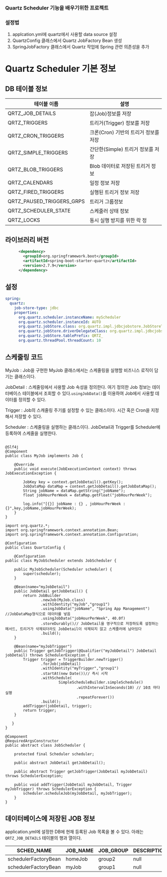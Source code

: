 ### Quartz Scheduler 기능을 배우기위한 프로젝트
### 설정법
1. applcation.yml에 quartz에서 사용할 data source 설정
2. QuartzConfig 클래스에서 Quartz JobFactory Bean 생성
3. SpringJobFactory 클래스에서 Quartz 작업에 Spring 관련 의존성을 추가
# Quartz Scheduler 기본 정보

## DB 테이블 정보

| 테이블 이름 | 설명 |
| --- | --- |
| QRTZ_JOB_DETAILS | 잡(Job)정보를 저장 |
| QRTZ_TRIGGERS | 트리거(Trigger) 정보를 저장 |
| QRTZ_CRON_TRIGGERS | 크론(Cron) 기반의 트리거 정보를 저장 |
| QRTZ_SIMPLE_TRIGGERS | 간단한(Simple) 트리거 정보를 저장 |
| QRTZ_BLOB_TRIGGERS | Blob 데이터로 저장된 트리거 정보 |
| QRTZ_CALENDARS | 일정 정보 저장 |
| QRTZ_FIRED_TRIGGERS | 실행된 트리거 정보 저장 |
| QRTZ_PAUSED_TRIGGERS_GRPS | 트리거 그룹정보 |
| QRTZ_SCHEDULER_STATE | 스케줄러 상태 정보 |
| QRTZ_LOCKS | 동시 실행 방지를 위한 락 정 |

## 라이브러리 버전

```xml
      <dependency>
        <groupId>org.springframework.boot</groupId>
        <artifactId>spring-boot-starter-quartz</artifactId>
        <version>2.7.9</version>
      </dependency>
```

## 설정

```yaml
spring:
  quartz:
    job-store-type: jdbc
    properties:
      org.quartz.scheduler.instanceName: myScheduler
      org.quartz.scheduler.instanceId: AUTO
      org.quartz.jobStore.class: org.quartz.impl.jdbcjobstore.JobStoreTX
      org.quartz.jobStore.driverDelegateClass: org.quartz.impl.jdbcjobstore.StdJDBCDelegate
      org.quartz.jobStore.tablePrefix: QRTZ_
      org.quartz.threadPool.threadCount: 10
```

## 스케줄링 코드

MyJob : Job을 구현한 MyJob 클래스에서는 스케줄링을 실행할 비즈니스 로직이 담기는 클래스이다.

JobDetail : 스케줄링에서 사용할 Job 속성을 정의한다. 여기 정의한 Job 정보는 데이터베이스 테이블에서 조회할 수 있다.`usingJobData()`를 이용하여 Job에서 사용할 데이터를 정의할 수 있다.

Trigger : Job의 스캐줄링 주기를 설정할 수 있는 클래스이다. 시간 혹은 Cron을 지정해서 저장할 수 있다.

Scheduler : 스케줄링을 실행하는 클래스이다. JobDetail과 Trigger를 Scheduler에 등록하여 스케줄을 실행한다.
```

@Slf4j
@Component
public class MyJob implements Job {

    @Override
    public void execute(JobExecutionContext context) throws JobExecutionException {

        JobKey key = context.getJobDetail().getKey();
        JobDataMap dataMap = context.getJobDetail().getJobDataMap();
        String jobName = dataMap.getString("jobName");
        float jobHourPerWeek = dataMap.getFloat("jobHourPerWeek");

        log.info("[{}] jobName : {} , jobHourPerWeek : {}",key,jobName,jobHourPerWeek);
    }
}

import org.quartz.*;
import org.springframework.context.annotation.Bean;
import org.springframework.context.annotation.Configuration;

@Configuration
public class QuartzConfig {

    @Configuration
public class MyJobScheduler extends JobScheduler {

    public MyJobScheduler(Scheduler scheduler) {
        super(scheduler);
    }

    @Bean(name="myJobDetail")
    public JobDetail getJobDetail() {
        return JobBuilder
                .newJob(MyJob.class)
                .withIdentity("myJob","group1")
                .usingJobData("jobName", "Spring App Management") //JobDataMap형식으로 데이터를 넣음
                .usingJobData("jobHourPerWeek", 40.0f)
                .storeDurably()// JobDetail을 영구적으로 저장하도록 설정하는 메서드, 트리거가 삭제되더라도 JobDetail이 삭제되지 않고 스케줄러에 남아있다
                .build();
    }

    @Bean(name="myJobTrigger")
    public Trigger getJobTrigger(@Qualifier("myJobDetail") JobDetail jobDetail) throws SchedulerException {
        Trigger trigger = TriggerBuilder.newTrigger()
                .forJob(jobDetail)
                .withIdentity("myTrigger","group1")
                .startAt(new Date())// 즉시 시작
                .withSchedule(
                        SimpleScheduleBuilder.simpleSchedule()
                                .withIntervalInSeconds(10) // 10초 마다 실행
                                .repeatForever())
                .build();
        addTrigger(jobDetail, trigger);
        return trigger;
    }

   }
}

@Component
@RequiredArgsConstructor
public abstract class JobScheduler {

    protected final Scheduler scheduler;

    public abstract JobDetail getJobDetail();

    public abstract Trigger getJobTrigger(JobDetail myJobDetail) throws SchedulerException;

    public void addTrigger(JobDetail myJobDetail, Trigger myJobTrigger) throws SchedulerException {
        scheduler.scheduleJob(myJobDetail, myJobTrigger);
    }
}
```

## 데이터베이스에 저장된 JOB 정보
application.yml에 설정한 DB에 현재 등록된 Job 목록을 볼 수 있다.
아래는 `QRTZ_JOB_DETAILS` 테이블의 행과 열이다.

| SCHED_NAME           | JOB_NAME | JOB_GROUP | DESCRIPTION | JOB_CLASS_NAME               | IS_DURABLE | IS_NONCONCURRENT | IS_UPDATE_DATA | REQUESTS_RECOVERY | JOB_DATA                                 |
|----------------------|---------|----------|-------------|------------------------------|------------|-----------------|---------------|-----------------|------------------------------------------|
| schedulerFactoryBean | homeJob | group2   | null        | org.example.job.HomeJob      | TRUE       | FALSE           | FALSE         | FALSE           | 756d62657286ac951d0b94e08b02000078704091999a7800 |
| schedulerFactoryBean | myJob   | group1   | null        | org.example.job.MyJob        | TRUE       | FALSE           | FALSE         | FALSE           | (empty)                                  |
